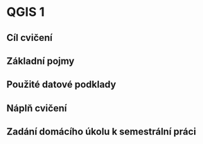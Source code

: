 # QGIS 1

## Cíl cvičení

## Základní pojmy

## Použité datové podklady

## Náplň cvičení

## Zadání domácího úkolu k semestrální práci
